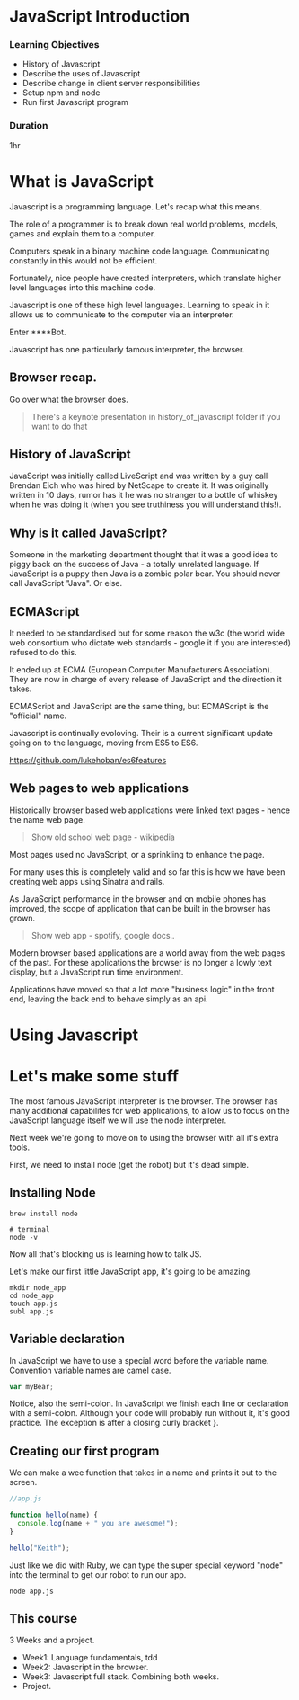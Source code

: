 # JavaScript Introduction

### Learning Objectives
- History of Javascript
- Describe the uses of Javascript
- Describe change in client server responsibilities
- Setup npm and node
- Run first Javascript program


### Duration
1hr

# What is JavaScript

Javascript is a programming language.  Let's recap what this means.

The role of a programmer is to break down real world problems, models, games and explain them to a computer.

Computers speak in a binary machine code language. Communicating constantly in this would not be efficient.

Fortunately, nice people have created interpreters,  which translate higher level languages into this machine code.

Javascript is one of these high level languages.  Learning to speak in it allows us to communicate to the computer via an interpreter.

Enter ****Bot.  

Javascript has one particularly famous interpreter,  the browser.


## Browser recap.

Go over what the browser does.


> There's a keynote presentation in history_of_javascript folder if you want to do that

## History of JavaScript
JavaScript was initially called LiveScript and was written by a guy call Brendan Eich who was hired by NetScape to create it. It was originally written in 10 days, rumor has it he was no stranger to a bottle of whiskey when he was doing it (when you see truthiness you will understand this!).

## Why is it called JavaScript?
Someone in the marketing department thought that it was a good idea to piggy back on the success of Java - a totally unrelated language. If JavaScript is a puppy then Java is a zombie polar bear. You should never call JavaScript "Java". Or else.

## ECMAScript
It needed to be standardised but for some reason the w3c (the world wide web consortium who dictate web standards - google it if you are interested) refused to do this.

It ended up at ECMA (European Computer Manufacturers Association). They are now in charge of every release of JavaScript and the direction it takes.

ECMAScript and JavaScript are the same thing, but ECMAScript is the "official" name.

Javascript is continually evoloving.  Their is a current significant update going on to the language, moving from ES5 to ES6.

https://github.com/lukehoban/es6features

## Web pages to web applications

Historically browser based web applications were linked text pages - hence the name web page.

> Show old school web page - wikipedia

Most pages used no JavaScript,  or a sprinkling to enhance the page.

For many uses this is completely valid and so far this is how we have been creating web apps using Sinatra and rails.

As JavaScript performance in the browser and on mobile phones has improved, the scope of application that can be built in the browser has grown.

> Show web app - spotify, google docs..

Modern browser based applications are a world away from the web pages of the past.
For these applications the browser is no longer a lowly text display,  but a JavaScript run time environment.

Applications have moved so that a lot more "business logic" in the front end, leaving the back end to behave simply as an api.


# Using Javascript

# Let's make some stuff

The most famous JavaScript interpreter is the browser.  The browser has many additional capabilites for web applications, to allow us to focus on the JavaScript language itself we will use the node interpreter.

Next week we're going to move on to using the browser with all it's extra tools.

First, we need to install node (get the robot) but it's dead simple.

## Installing Node
```
brew install node

# terminal
node -v
```
Now all that's blocking us is learning how to talk JS.

Let's make our first little JavaScript app, it's going to be amazing.

```
mkdir node_app
cd node_app
touch app.js
subl app.js
```

## Variable declaration

In JavaScript we have to use a special word before the variable name.
Convention variable names are camel case.

```js
var myBear;
```

Notice, also the semi-colon. In JavaScript we finish each line or declaration with a semi-colon. Although your code will probably run without it, it's good practice. The exception is after a closing curly bracket }.


## Creating our first program
We can make a wee function that takes in a name and prints it out to the screen.

```js
//app.js

function hello(name) {
  console.log(name + " you are awesome!");
}

hello("Keith");
```
Just like we did with Ruby, we can type the super special keyword "node" into the terminal to get our robot to run our app.

```
node app.js
```

## This course

3 Weeks and a project.

 - Week1: Language fundamentals, tdd
 - Week2: Javascript in the browser.
 - Week3: Javascript full stack. Combining both weeks.
 - Project.
